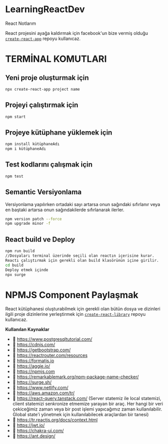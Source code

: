 # LearningReactDev
React Notlarım

React projesini ayağa kaldırmak için facebook'un bize vermiş olduğu [`create-react-app`](https://github.com/facebook/create-react-app) repoyu kullanıcaz.

# TERMİNAL KOMUTLARI

## Yeni proje oluşturmak için

```sh
npx create-react-app project name
```

## Projeyi çalıştırmak için

```sh
npm start
```

## Projeye kütüphane yüklemek için

```sh
npm install kütüphaneAdı
npm i kütüphaneAdı
```

## Test kodlarını çalışmak için

```sh
npm test
```

## Semantic Versiyonlama
Versiyonlama yapılırken ortadaki sayı artarsa onun sağındaki sıfırlanır veya en baştaki artarsa onun sağındakilerde sıfırlanarak ilerler.

```sh
npm version patch --force
npm upgrade minor -f

```

## React build ve Deploy

```sh
npm run build 
//Dosyaları terminal üzerinde seçili olan reactın içerisine kurar.
Reactı çalıştırmak için gerekli olan build klasörünün içine girilir.
cd build
Deploy etmek içinde
npx surge
```

# NPMJS Component Paylaşmak

React kütüphanesi oluşturabilmek için gerekli olan bütün dosya ve dizinleri ilgili proje dizinlerine yerleştirmek için [`create-react-library`](https://github.com/transitive-bullshit/create-react-library) repoyu kullanıcaz.


**Kullanılan Kaynaklar** 
- 🌱 https://www.postgresqltutorial.com/
- 🌱 https://cdnjs.com/
- 🌱 https://getbootstrap.com/
- 🌱 https://reactrouter.com/resources
- 🌱 https://formatjs.io
- 🌱 https://aggie.io/
- 🌱 https://npmjs.com
- 🌱 https://remarkablemark.org/npm-package-name-checker/
- 🌱 https://surge.sh/
- 🌱 https://www.netlify.com/
- 🌱 https://aws.amazon.com/tr/
- 🌱 https://react-query.tanstack.com/ (Server statemiz ile local statemizi, client statemizi senkronize etmemize yarayan bir araç. Her hangi bir veri çekiceğimiz zaman veya bir post işlemi yapıcağımız zaman kullanılabilir. Global state'i yönetmek için kullanılabilecek araçlardan bir tanesi)
- 🌱 https://tr.reactjs.org/docs/context.html
- 🌱 https://jwt.io/
- 🌱 https://chakra-ui.com/
- 🌱 https://ant.design/
